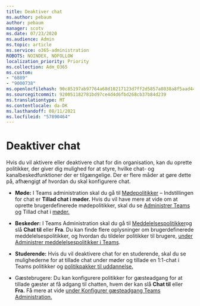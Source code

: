 ```yaml
---
title: Deaktiver chat
ms.author: pebaum
author: pebaum
manager: scotv
ms.date: 07/23/2020
ms.audience: Admin
ms.topic: article
ms.service: o365-administration
ROBOTS: NOINDEX, NOFOLLOW
localization_priority: Priority
ms.collection: Adm_O365
ms.custom:
- "6889"
- "9000738"
ms.openlocfilehash: 90c85197ab97764a68d10217123d7ff2d5857a8038a8f5aad44c0992063e4ef8
ms.sourcegitcommit: 920051182781bd97ce4d4d6fbd268cb37b84d239
ms.translationtype: MT
ms.contentlocale: da-DK
ms.lasthandoff: 08/11/2021
ms.locfileid: "57890464"
---
```

# <a name="disable-chat"></a>Deaktiver chat

Hvis du vil aktivere eller deaktivere chat for din organisation, kan du oprette politikker, der giver dig mulighed for at styre, hvilke chat- og kanalbeskedfunktioner der er tilgængelige. Der er flere måder at gøre dette på, afhængigt af hvordan du skal konfigurere chat.

- **Møde:** I Teams administration skal du gå til [Mødepolitikker](https://admin.teams.microsoft.com/) – Indstillingen for chat er **Tillad chat i møder.** Hvis du vil have mere at vide om at oprette brugerdefinerede mødepolitikker, skal du se [Administrer Teams og](https://docs.microsoft.com/microsoftteams/meeting-policies-in-teams) Tillad chat i [møder.](https://docs.microsoft.com/microsoftteams/meeting-policies-in-teams#allow-chat-in-meetings)

- **Beskeder:** I Teams Administration skal du gå til [Meddelelsespolitikker](https://admin.teams.microsoft.com/)og slå **Chat til** eller **Fra**. Du kan finde flere oplysninger om brugerdefinerede meddelelsespolitikker, og hvordan du tildeler politikker til brugere, [under Administrer meddelelsespolitikker i Teams](https://docs.microsoft.com/microsoftteams/messaging-policies-in-teams).

- **Studerende:** Hvis du vil deaktivere chat for en studerende, skal du se mulighederne for at tillade chat under møder og tillade en 1:1-chat i Teams politikker og [politikpakker til uddannelse.](https://docs.microsoft.com/microsoftteams/policy-packages-edu)

- Gæstebrugere: Du kan konfigurere politikker for gæsteadgang for at tillade gæster at få adgang til chatten, hvem der kan slå **Chat til** eller **Fra.** Få mere at vide [under Konfigurer gæsteadgang Teams Administration.](https://docs.microsoft.com/microsoftteams/set-up-guests#configure-guest-access-in-the-teams-admin-center)




